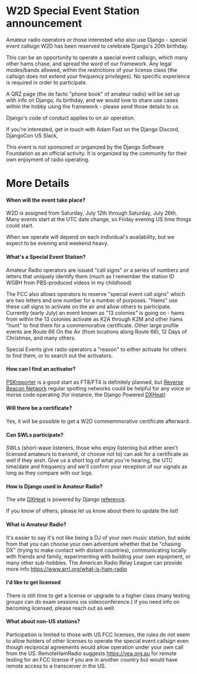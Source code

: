 # W2D Special Event Station announcement

Amateur radio operators or those interested who also use Django - special event callsign W2D has been reserved to celebrate Django's 20th birthday.

This can be an opportunity to operate a special event callsign, which many other hams chase, and spread the word of our framework. Any legal modes/bands allowed, within the restrictions of your license class (the callsign does not extend your frequency privileges). No specific experience is required in order to participate.

A QRZ page (the de facto "phone book" of amateur radio) will be set up with info on Django, its birthday, and we would love to share use cases within the hobby using the framework - please send those details to us.

Django's code of conduct applies to on air operation.

If you're interested, get in touch with Adam Fast on the Django Discord, DjangoCon US Slack, 

This event is not sponsored or organized by the Django Software Foundation as an official activity. It is organized by the community for their own enjoyment of radio operating.



# More Details

#### When will the event take place?

W2D is assigned from Saturday, July 12th through Saturday, July 26th. Many events start at the UTC date change, so Friday evening US time things could start.

When we operate will depend on each individual's availability, but we expect to be evening and weekend heavy.

#### What's a Special Event Station?

Amateur Radio operators are issued "call signs" or a series of numbers and letters that uniquely identify them (much as I remember the station ID WGBH from PBS-produced videos in my childhood)

The FCC also allows operators to reserve "special event call signs" which are two letters and one number for a number of purposes. "Hams" use these call signs to activate on the air and allow others to participate. Currently (early July) an event known as "13 colonies" is going on - hams from within the 13 colonies activate as K2A through K2M and other hams "hunt" to find them for a commemorative certificate. Other large profile events are Route 66 On the Air (from locations along Route 66), 12 Days of Christmas, and many others.

Special Events give radio operators a "reason" to either activate for others to find them, or to search out the activators.

#### How can I find an activator?

[PSKreporter](https://pskreporter.info/pskmap?callsign=W2D&search=Find) is a good start as FT8/FT4 is definitely planned, but [Reverse Beacon Network](https://www.reversebeacon.net/main.php?rows=100&max_age=10,hours&spotted_call=W2D&hide=distance_km) regular spotting networks could be helpful for any voice or morse code operating (for instance, the Django Powered [DXHeat](https://dxheat.com/db/W2D/))

#### Will there be a certificate?

Yes, it will be possible to get a W2D commemmorative certificate afterward.

#### Can SWLs participate?

SWLs (short-wave listeners, those who enjoy listening but either aren't licensed amateurs to transmit, or choose not to) can ask for a certificate as well if they wish. Give us a short log of what you're hearing, the UTC time/date and frequency and we'll confirm your reception of our signals as long as they compare with our logs.

#### How is Django used in Amateur Radio?

The site [DXHeat](https://www.dxheat.com) is powered by Django [reference](https://dh1tw.de/dxheat-com-is-online/).

If you know of others, please let us know about them to update the list!

#### What is Amateur Radio?

It's easier to say it's not like being a DJ of your own music station, but aside from that you can choose your own adventure whether that be "chasing DX" (trying to make contact with distant countries), communicating locally with friends and family, experimenting with building your own equipment, or many other sub-hobbies. The American Radio Relay League can provide more info https://www.arrl.org/what-is-ham-radio

#### I'd like to get licensed

There is still time to get a license or upgrade to a higher class (many testing groups can do exam sessions via videoconference.) if you need info on becoming licensed, please reach out as well. 

#### What about non-US stations?

Participation is limited to those with US FCC licenses, the rules do not seem to allow holders of other licenses to operate the special event callsign even though reciprocal agreements would allow operation under your own call from the US. RemoteHamRadio suggests https://vea.org.au for remote testing for an FCC license if you are in another country but would have remote access to a transceiver in the US.
